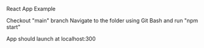 React App Example

Checkout "main" branch
Navigate to the folder using Git Bash and run "npm start"

App should launch at localhost:300
